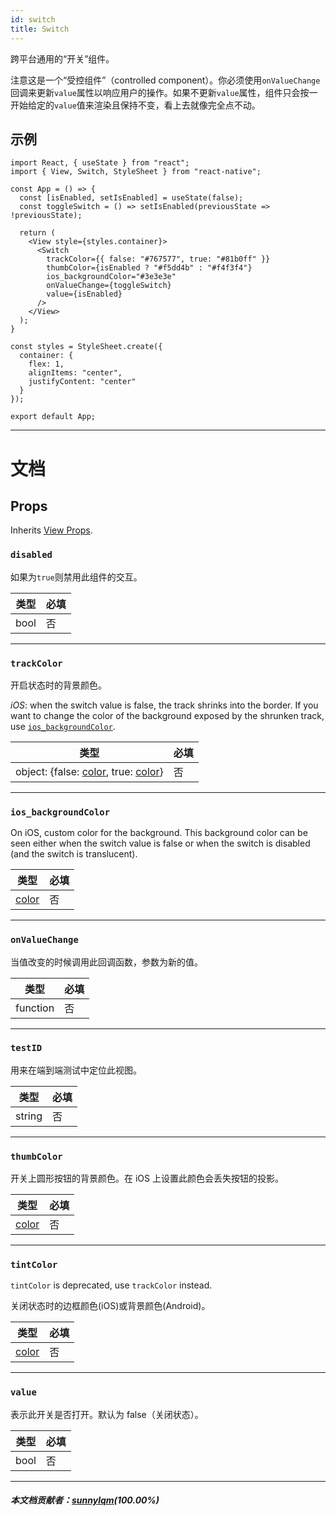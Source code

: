 ```yaml
---
id: switch
title: Switch
---
```


跨平台通用的“开关”组件。

注意这是一个“受控组件”（controlled component）。你必须使用`onValueChange`回调来更新`value`属性以响应用户的操作。如果不更新`value`属性，组件只会按一开始给定的`value`值来渲染且保持不变，看上去就像完全点不动。

## 示例

```SnackPlayer name=Switch
import React, { useState } from "react";
import { View, Switch, StyleSheet } from "react-native";

const App = () => {
  const [isEnabled, setIsEnabled] = useState(false);
  const toggleSwitch = () => setIsEnabled(previousState => !previousState);

  return (
    <View style={styles.container}>
      <Switch
        trackColor={{ false: "#767577", true: "#81b0ff" }}
        thumbColor={isEnabled ? "#f5dd4b" : "#f4f3f4"}
        ios_backgroundColor="#3e3e3e"
        onValueChange={toggleSwitch}
        value={isEnabled}
      />
    </View>
  );
}

const styles = StyleSheet.create({
  container: {
    flex: 1,
    alignItems: "center",
    justifyContent: "center"
  }
});

export default App;
```

---

# 文档

## Props

Inherits [View Props](view#props).

### `disabled`

如果为`true`则禁用此组件的交互。

| 类型 | 必填 |
| ---- | ---- |
| bool | 否   |

---

### `trackColor`

开启状态时的背景颜色。

_iOS_: when the switch value is false, the track shrinks into the border. If you want to change the color of the background exposed by the shrunken track, use [`ios_backgroundColor`](switch.md#ios_backgroundColor).

| 类型                                                          | 必填 |
| ------------------------------------------------------------- | ---- |
| object: {false: [color](colors.md), true: [color](colors.md)} | 否   |

---

### `ios_backgroundColor`

On iOS, custom color for the background. This background color can be seen either when the switch value is false or when the switch is disabled (and the switch is translucent).

| 类型               | 必填 |
| ------------------ | ---- |
| [color](colors.md) | 否   |

---

### `onValueChange`

当值改变的时候调用此回调函数，参数为新的值。

| 类型     | 必填 |
| -------- | ---- |
| function | 否   |

---

### `testID`

用来在端到端测试中定位此视图。

| 类型   | 必填 |
| ------ | ---- |
| string | 否   |

---

### `thumbColor`

开关上圆形按钮的背景颜色。在 iOS 上设置此颜色会丢失按钮的投影。

| 类型               | 必填 |
| ------------------ | ---- |
| [color](colors.md) | 否   |

---

### `tintColor`

`tintColor` is deprecated, use `trackColor` instead.

关闭状态时的边框颜色(iOS)或背景颜色(Android)。

| 类型               | 必填 |
| ------------------ | ---- |
| [color](colors.md) | 否   |

---

### `value`

表示此开关是否打开。默认为 false（关闭状态）。

| 类型 | 必填 |
| ---- | ---- |
| bool | 否   |

---

##### 本文档贡献者：[sunnylqm](https://github.com/search?q=sunnylqm&type=Users)(100.00%)
